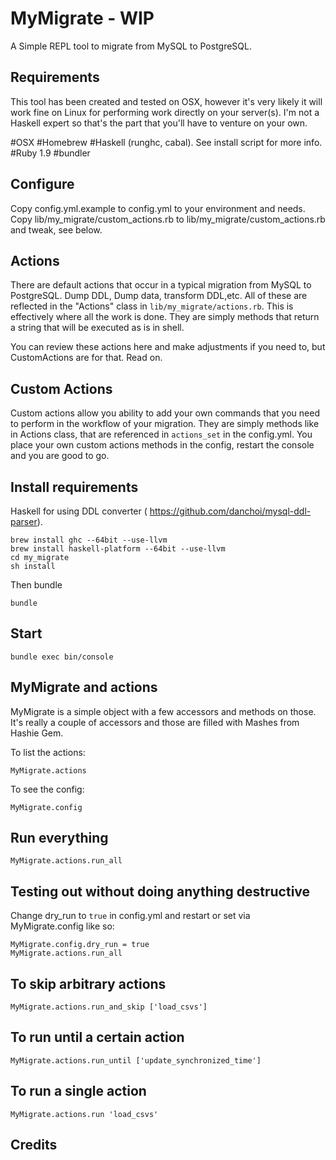 # MyMigrate - WIP

A Simple REPL tool to migrate from MySQL to PostgreSQL. 

## Requirements

This tool has been created and tested on OSX, however it's very likely
it will work fine on Linux for performing work directly on your
server(s). I'm not a Haskell expert so that's the part that you'll have
to venture on your own.

#OSX
#Homebrew
#Haskell (runghc, cabal). See install script for more info.
#Ruby 1.9
#bundler 


## Configure

Copy config.yml.example to config.yml to your environment and needs. 
Copy lib/my_migrate/custom_actions.rb to lib/my_migrate/custom_actions.rb and tweak, see below.

## Actions

There are default actions that occur in a typical migration from MySQL
to PostgreSQL. Dump DDL, Dump data, transform DDL,etc. All of these are
reflected in the "Actions" class in ``lib/my_migrate/actions.rb``. This is
effectively where all the work is done. They are simply methods that
return a string that will be executed as is in shell.

You can review these actions here and make adjustments if you need to,
but CustomActions are for that. Read on.

## Custom Actions

Custom actions allow you ability to add your own commands that you need
to perform in the workflow of your migration. They are simply methods
like in Actions class, that are referenced in ``actions_set`` in the
config.yml. You place your own custom actions methods in the config,
restart the console and you are good to go. 


## Install requirements

Haskell for using DDL converter ( https://github.com/danchoi/mysql-ddl-parser).

    brew install ghc --64bit --use-llvm
    brew install haskell-platform --64bit --use-llvm
    cd my_migrate
    sh install 

Then bundle

    bundle

## Start

    bundle exec bin/console


## MyMigrate and actions

MyMigrate is a simple object with a few accessors and methods on those.
It's really a couple of accessors and those are filled with Mashes from
Hashie Gem.

To list the actions: 

    MyMigrate.actions

To see the config:

    MyMigrate.config

## Run everything

    MyMigrate.actions.run_all

## Testing out without doing anything destructive

Change dry_run to ``true`` in config.yml and restart or set via
MyMigrate.config like so: 

    MyMigrate.config.dry_run = true
    MyMigrate.actions.run_all

## To skip arbitrary actions

    MyMigrate.actions.run_and_skip ['load_csvs']

## To run until a certain action

    MyMigrate.actions.run_until ['update_synchronized_time']

## To run a single action

    MyMigrate.actions.run 'load_csvs'

## Credits


